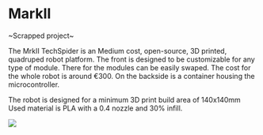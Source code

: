 # MarkII 

~Scrapped project~

The MrkII TechSpider is an Medium cost, open-source, 3D printed, quadruped robot platform.
The front is designed to be customizable for any type of module. There for the modules can be easily swaped. The cost for the whole robot is around €300. On the backside is a container housing the microcontroller.

The robot is designed for a minimum 3D print build area of 140x140mm
Used material is PLA with a 0.4 nozzle and 30% infill.



![](img/mrkII_DES0024.PNG)
